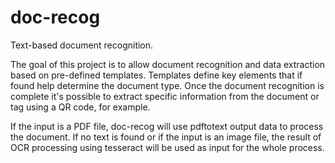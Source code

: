 # doc-recog
Text-based document recognition.

The goal of this project is to allow document recognition and data extraction based on pre-defined templates. Templates define key elements that if found help determine the document type. Once the document recognition is complete it's possible to extract specific information from the document or tag using a QR code, for example.

If the input is a PDF file, doc-recog will use pdftotext output data to process the document. If no text is found or if the input is an image file, the result of OCR processing using tesseract will be used as input for the whole process.

